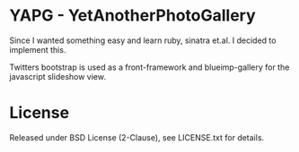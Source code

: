 # YAPG - YetAnotherPhotoGallery

Since I wanted something easy and learn ruby, sinatra et.al. I decided
to implement this.

Twitters bootstrap is used as a front-framework and blueimp-gallery for 
the javascript slideshow view.

# License
Released under BSD License (2-Clause), see LICENSE.txt for details. 

